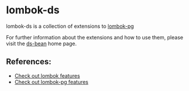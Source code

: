 # lombok-ds

lombok-ds is a collection of extensions to [lombok-pg](https://github.com/peichhorn/lombok-pg) 

For further information about the extensions and how to use them, please visit the [ds-bean](https://github.com/Doctusoft/ds-bean) home page.


## References:
- [Check out lombok features](http://projectlombok.org/features/)
- [Check out lombok-pg features](https://github.com/peichhorn/lombok-pg)
